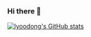### Hi there 👋


[![lyoodong's GitHub stats](https://github-readme-stats.vercel.app/api??username=lyoodong&show_icons=true&theme=vue&count_private=true)](https://github.com/anuraghazra/github-readme-stats)
